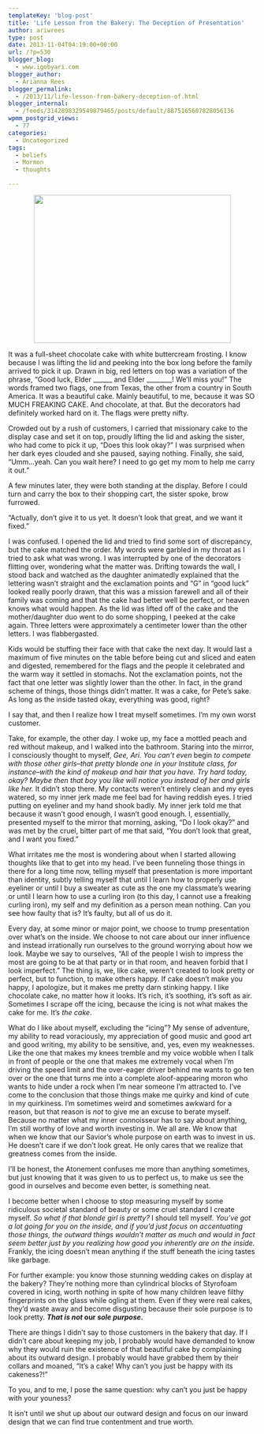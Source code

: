 ```yaml
---
templateKey: 'blog-post'
title: 'Life Lesson from the Bakery: The Deception of Presentation'
author: ariwrees
type: post
date: 2013-11-04T04:19:00+00:00
url: /?p=530
blogger_blog:
  - www.igobyari.com
blogger_author:
  - Arianna Rees
blogger_permalink:
  - /2013/11/life-lesson-from-bakery-deception-of.html
blogger_internal:
  - /feeds/3142898329549879465/posts/default/8875165607828056136
wpmm_postgrid_views:
  - 77
categories:
  - Uncategorized
tags:
  - beliefs
  - Mormon
  - thoughts

---
```

<div dir="ltr" style="text-align: left;">
  <div style="text-align: center;">
    <img height="300" src="http://www.igobyari.com/wp-content/uploads/2013/11/P1050773.jpg" width="400" />
  </div>
  
  <p>
    It was a full-sheet chocolate cake with white buttercream frosting. I know because I was lifting the lid and peeking into the box long before the family arrived to pick it up. Drawn in big, red letters on top was a variation of the phrase, &#8220;Good luck, Elder ______ and Elder ________! We&#8217;ll miss you!&#8221; The words framed two flags, one from Texas, the other from a country in South America. It was a beautiful cake. Mainly beautiful, to me, because it was SO MUCH FREAKING CAKE. And chocolate, at that. But the decorators had definitely worked hard on it. The flags were pretty nifty.
  </p>
  
  <p>
    Crowded out by a rush of customers, I carried that missionary cake to the display case and set it on top, proudly lifting the lid and asking the sister, who had come to pick it up, &#8220;Does this look okay?&#8221; I was surprised when her dark eyes clouded and she paused, saying nothing. Finally, she said, &#8220;Umm&#8230;yeah. Can you wait here? I need to go get my mom to help me carry it out.&#8221;
  </p>
  
  <p>
    A few minutes later, they were both standing at the display. Before I could turn and carry the box to their shopping cart, the sister spoke, brow furrowed.
  </p>
  
  <p>
    &#8220;Actually, don&#8217;t give it to us yet. It doesn&#8217;t look that great, and we want it fixed.&#8221;
  </p>
  
  <p>
    I was confused. I opened the lid and tried to find some sort of discrepancy, but the cake matched the order. My words were garbled in my throat as I tried to ask what was wrong. I was interrupted by one of the decorators flitting over, wondering what the matter was. Drifting towards the wall, I stood back and watched as the daughter animatedly explained that the lettering wasn&#8217;t straight and the exclamation points and &#8220;G&#8221; in &#8220;good luck&#8221; looked really poorly drawn, that this was a mission farewell and all of their family was coming and that the cake had better well be perfect, or heaven knows what would happen. As the lid was lifted off of the cake and the mother/daughter duo went to do some shopping, I peeked at the cake again. Three letters were approximately a centimeter lower than the other letters. I was flabbergasted.
  </p>
  
  <p>
    Kids would be stuffing their face with that cake the next day. It would last a maximum of five minutes on the table before being cut and sliced and eaten and digested, remembered for the flags and the people it celebrated and the warm way it settled in stomachs. Not the exclamation points, not the fact that one letter was slightly lower than the other. In fact, in the grand scheme of things, those things didn&#8217;t matter. It was a cake, for Pete&#8217;s sake. As long as the inside tasted okay, everything was good, right?
  </p>
  
  <p>
    I say that, and then I realize how I treat myself sometimes. I&#8217;m my own worst customer.
  </p>
  
  <p>
    Take, for example, the other day. I woke up, my face a mottled peach and red without makeup, and I walked into the bathroom. Staring into the mirror, I&nbsp;consciously<i> </i>thought to myself, <i>Gee, Ari. You can&#8217;t even </i>begin <i>to&nbsp;compete with those other girls&#8211;that pretty blonde one in your Institute class, for instance&#8211;with the kind of makeup and hair that you have. Try hard today, okay? Maybe then that boy you like will notice you instead of her and girls like her. </i>It didn&#8217;t stop there. My contacts weren&#8217;t entirely clean and my eyes watered, so my inner jerk made me feel bad for having reddish eyes. I tried putting on eyeliner and my hand shook badly. My inner jerk told me that because it wasn&#8217;t good enough, I wasn&#8217;t good enough. I, essentially, presented myself to the mirror that morning, asking, &#8220;Do I look okay?&#8221; and was met by the cruel, bitter part of me that said, &#8220;You don&#8217;t look that great, and I want you fixed.&#8221;
  </p>
  
  <p>
    What irritates me the most is wondering about when I started allowing thoughts like that to get into my head. I&#8217;ve been funneling those things in there for a long time now, telling myself that presentation is more important than identity, subtly telling myself that until I learn how to properly use eyeliner or until I buy a sweater as cute as the one my classmate&#8217;s wearing or until I learn how to use a curling iron (to this day, I cannot use a freaking curling iron), my self and my definition as a person mean nothing. Can you see how faulty that is? It&#8217;s faulty, but all of us do it.
  </p>
  
  <p>
    Every day, at some minor or major point, we choose to trump presentation over what&#8217;s on the inside. We choose to not care about our inner influence and instead irrationally run ourselves to the ground worrying about how we look. Maybe we say to ourselves, &#8220;All of the people I wish to impress the most are going to be at that party or in that room, and heaven forbid that I look imperfect.&#8221; The thing is, we, like cake, weren&#8217;t created to look pretty or perfect, but to function, to make others happy. If cake doesn&#8217;t make you happy, I apologize, but it makes me pretty darn stinking happy. I like chocolate cake, no matter how it looks. It&#8217;s rich, it&#8217;s soothing, it&#8217;s soft as air. Sometimes I scrape off the icing, because the icing is not what makes the cake for me. It&#8217;s <i>the cake</i>.
  </p>
  
  <p>
    What do I like about myself, excluding the &#8220;icing&#8221;? My sense of adventure, my ability to read voraciously, my appreciation of good music and good art and good writing, my ability to be sensitive, and, yes, even my weaknesses. Like the one that makes my knees tremble and my voice wobble when I talk in front of people or the one that makes me extremely vocal when I&#8217;m driving the speed limit and the over-eager driver behind me wants to go ten over or the one that turns me into a complete aloof-appearing moron who wants to hide under a rock when I&#8217;m near someone I&#8217;m attracted to. I&#8217;ve come to the conclusion that those things make me quirky and kind of cute in my quirkiness. I&#8217;m sometimes weird and sometimes awkward for a reason, but that reason is <i>not</i> to give me an excuse to berate myself. Because no matter what my inner connoisseur has to say about anything, I&#8217;m still worthy of love and worth investing in. We all are. We know that when we know that our Savior&#8217;s whole purpose on earth was to invest in us. He doesn&#8217;t care if we don&#8217;t look great. He only cares that we realize that greatness comes from the inside.
  </p>
  
  <p>
    I&#8217;ll be honest, the Atonement confuses me more than anything sometimes, but just knowing that it was given to us to perfect us, to make us see the good in ourselves and become even better, is something neat.
  </p>
  
  <p>
    I become better when I choose to stop measuring myself by some ridiculous societal standard of beauty or some cruel standard I create myself. <i>So what if that blonde girl is pretty?</i>&nbsp;I should tell myself. <i>You&#8217;ve got a lot going for you on the inside, and if you&#8217;d just focus on accentuating those things, the outward things wouldn&#8217;t matter as much and would in fact seem better just by you realizing how good you inherently are on the inside. </i>Frankly, the icing doesn&#8217;t mean anything if the stuff beneath the icing tastes like garbage.
  </p>
  
  <p>
    For further example: you know those stunning wedding cakes on display at the bakery? They&#8217;re nothing more than cylindrical blocks of Styrofoam covered in icing, worth nothing in spite of how many children leave filthy fingerprints on the glass while ogling at them. Even if they were real cakes, they&#8217;d waste away and become disgusting because their sole purpose is to look pretty. <b><i>That is not </i>our<i> sole purpose</i>.&nbsp;</b>
  </p>
  
  <p>
    There are things I didn&#8217;t say to those customers in the bakery that day. If I didn&#8217;t care about keeping my job, I probably would have demanded to know why they would ruin the existence of that beautiful cake by complaining about its outward design. I probably would have grabbed them by their collars and moaned, &#8220;It&#8217;s a cake! Why can&#8217;t you just be happy with its cakeness?!&#8221;
  </p>
  
  <p>
    To you, and to me, I pose the same question: why can&#8217;t you just be happy with your youness?
  </p>
  
  <p>
    It isn&#8217;t until we shut up about our outward design and focus on our inward design that we can find true contentment and true worth.&nbsp;
  </p>
</div>